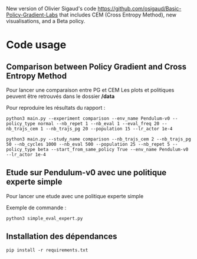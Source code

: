 New version of Olivier Sigaud's code https://github.com/osigaud/Basic-Policy-Gradient-Labs that includes CEM (Cross Entropy Method), new visualisations, and a Beta policy.

# Code usage


## Comparison between Policy Gradient and Cross Entropy Method

Pour lancer une comparaison entre PG et CEM
Les plots et politiques peuvent être retrouvés dans le dossier **/data**


Pour reproduire les résultats du rapport :

```
python3 main.py --experiment comparison --env_name Pendulum-v0 --policy_type normal --nb_repet 1 --nb_eval 1 --eval_freq 20 --nb_trajs_cem 1 --nb_trajs_pg 20 --population 15 --lr_actor 1e-4
```

```
python3 main.py --study_name comparison --nb_trajs_cem 2 --nb_trajs_pg 50 --nb_cycles 1000 --nb_eval 500 --population 25 --nb_repet 5 --policy_type beta --start_from_same_policy True --env_name Pendulum-v0 --lr_actor 1e-4
```

## Etude sur Pendulum-v0 avec une politique experte simple

Pour lancer une etude avec une politique experte simple

Exemple de commande :

```
python3 simple_eval_expert.py
```


## Installation des dépendances

```
pip install -r requirements.txt
```
